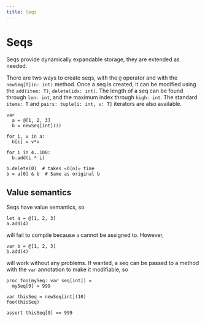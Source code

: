```yaml
---
title: Seqs
---
```


# Seqs

Seqs provide dynamically expandable storage, they are extended as needed.

There are two ways to create seqs, with the `@` operator and with the `newSeq[T](n: int)` method. Once a seq is created, it can be modified using the `add(item: T)`, `delete(idx: int)`. The length of a seq can be found through `len: int`, and the maximum index through `high: int`. The standard `items: T` and `pairs: tuple[i: int, v: T]` iterators are also available.

``` nimrod
var
  a = @[1, 2, 3]
  b = newSeq[int](3)

for i, v in a:
  b[i] = v*v

for i in 4..100:
  b.add(i * i)

b.delete(0)  # takes «O(n)» time
b = a[0] & b  # Same as original b
```


## Value semantics

Seqs have value semantics, so

``` nimrod
let a = @[1, 2, 3]
a.add(4)
```

will fail to compile because `a` cannot be assigned to. However, 

``` nimrod
var b = @[1, 2, 3]
b.add(4)
```

will work without any problems. If wanted, a seq can be passed to a method with the `var` annotation to make it modifiable, so

``` nimrod
proc foo(mySeq: var seq[int]) =
  mySeq[9] = 999

var thisSeq = newSeq[int](10)
foo(thisSeq)

assert thisSeq[9] == 999
```